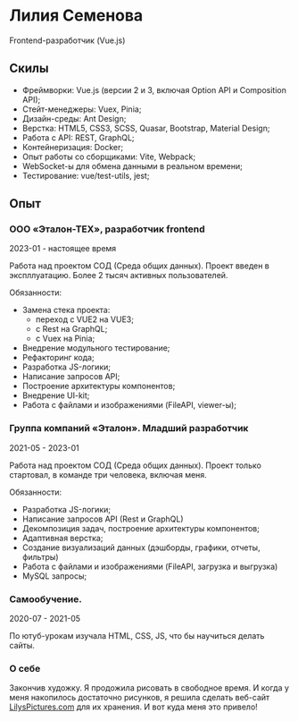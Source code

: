 # Лилия Семенова
Frontend-разработчик (Vue.js)

## Скилы

- Фреймворки: Vue.js (версии 2 и 3, включая Option API и Composition API);
- Стейт-менеджеры:  Vuex, Pinia;
- Дизайн-среды:  Ant Design;
- Верстка: HTML5, CSS3, SCSS, Quasar, Bootstrap, Material Design; 
- Работа с API: REST, GraphQL; 
- Контейнеризация: Docker;
- Опыт работы со сборщиками: Vite, Webpack;
- WebSocket-ы для обмена данными в реальном времени;
- Тестирование: vue/test-utils, jest;

## Опыт

### ООО «Эталон-ТЕХ», разработчик frontend
2023-01 - настоящее время

Работа над проектом СОД (Среда общих данных). Проект введен в экспллуатацию. Более 2 тысяч активных пользователей.

Обязанности:
- Замена стека проекта:
  - переход с VUE2 на VUE3;
  - с Rest на GraphQL;
  - с Vuex на Pinia;
- Внедрение модульного тестирование;
- Рефакторинг кода;
- Разработка JS-логики;
- Написание запросов API;
- Построение архитектуры компонентов;
- Внедрение UI-kit;
- Работа с файлами и изображениями (FileAPI, viewer-ы);

### Группа компаний «Эталон». Младший разработчик 
2021-05 - 2023-01

Работа над проектом СОД (Среда общих данных). Проект только стартовал, в команде три человека, включая меня. 

Обязанности:
- Разработка JS-логики;
- Написание запросов API (Rest и GraphQL)
- Декомпозиция задач, построение архитектуры компонентов;
- Адаптивная верстка;
- Создание визуализаций данных (дэшборды, графики, отчеты, фильтры)
- Работа с файлами и изображениями (FileAPI, загрузка и выгрузка)
- MySQL запросы;

### Самообучение. 
2020-07 - 2021-05

По ютуб-урокам изучала HTML, CSS, JS, что бы научиться делать сайты.

### О себе
Закончив художку. Я продожила рисовать в свободное время. И когда у меня накопилось достаточно рисунков, я решила сделать веб-сайт [LilysPictures.com](https://lilyspictures.com/) для их хранения. И вот куда меня это привело!

